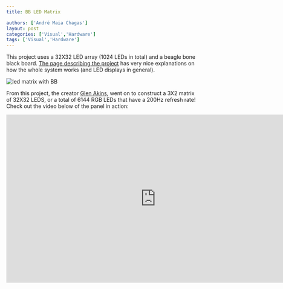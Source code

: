 ```yaml
---
title: BB LED Matrix

authors: ['André Maia Chagas']
layout: post
categories: ['Visual','Hardware']
tags: ['Visual','Hardware']
---
```



This project uses a 32X32 LED array (1024 LEDs in total) and a beagle bone black board. [The page describing the project](https://bikerglen.com/projects/lighting/led-panel-1up/) has very nice explanations on how the whole system works (and LED displays in general).


![led matrix with BB](https://bikerglen.com/projects/lighting/led-panel-1up/led-panel-1up-files/rgb-led-panel-introduction.jpg "beaglebone driven led matrix")



From this project, the creator [Glen Akins](https://twitter.com/bikerglen), went on to construct a 3X2 matrix of 32X32 LEDS, or a total of 6144 RGB LEDs that have a 200Hz refresh rate! Check out the video below of the panel in action:

<iframe width="790" height="444" src="https://www.youtube.com/embed/LBeVMGOgWvY" frameborder="0" allow="accelerometer; autoplay; encrypted-media; gyroscope; picture-in-picture" allowfullscreen></iframe>
